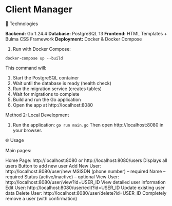 # Client Manager

🚀 Technologies

**Backend:** Go 1.24.4
**Database:** PostgreSQL 13
**Frontend:** HTML Templates + Bulma CSS Framework
**Deployment:** Docker & Docker Compose


1. Run with Docker Compose:

```docker-compose up --build```

This command will:
1. Start the PostgreSQL container
2. Wait until the database is ready (health check)
3. Run the migration service (creates tables)
4. Wait for migrations to complete
5. Build and run the Go application
6. Open the app at http://localhost:8080

Method 2: Local Development
1. Run the application:
```go run main.go```
Then open http://localhost:8080 in your browser.

🌐 Usage

Main pages:

Home Page: http://localhost:8080 or http://localhost:8080/users
Displays all users
Button to add new user
Add New User: http://localhost:8080/user/new
MSISDN (phone number) – required
Name – required
Status (active/inactive) – optional
View User: http://localhost:8080/user/view?id=USER_ID
View detailed user information
Edit User: http://localhost:8080/user/edit?id=USER_ID
Update existing user data
Delete User: http://localhost:8080/user/delete?id=USER_ID
Completely remove a user (with confirmation)
